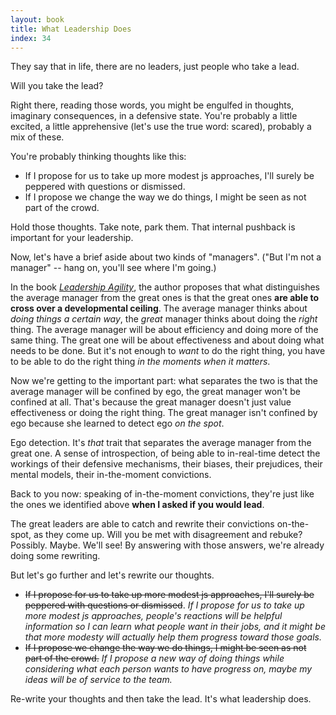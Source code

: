 ```yaml
---
layout: book
title: What Leadership Does
index: 34
---
```


They say that in life, there are no leaders, just people who take a lead.

Will you take the lead?

Right there, reading those words, you might be engulfed in thoughts, imaginary consequences, in a defensive state. You're probably a little excited, a little apprehensive (let's use the true word: scared), probably a mix of these.

You're probably thinking thoughts like this:

* If I propose for us to take up more modest js approaches, I'll surely be peppered with questions or dismissed.
* If I propose we change the way we do things, I might be seen as not part of the crowd.

Hold those thoughts. Take note, park them. That internal pushback is important for your leadership.

Now, let's have a brief aside about two kinds of "managers". ("But I'm not a manager" -- hang on, you'll see where I'm going.)

In the book _[Leadership Agility][agility]_, the author proposes that what distinguishes the average manager from the great ones is that the great ones **are able to cross over a developmental ceiling**. The average manager thinks about _doing things a certain way_, the _great_ manager thinks about doing the _right_ thing. The average manager will be about efficiency and doing more of the same thing. The great one will be about effectiveness and about doing what needs to be done. But it's not enough to _want_ to do the right thing, you have to be able to do the right thing _in the moments when it matters_.

[agility]: https://www.goodreads.com/book/show/1323422.Leadership_Agility

Now we're getting to the important part: what separates the two is that the average manager will be confined by ego, the great manager won't be confined at all. That's because the great manager doesn't just value effectiveness or doing the right thing. The great manager isn't confined by ego because she learned to detect ego _on the spot_.

Ego detection. It's _that_ trait that separates the average manager from the great one. A sense of introspection, of being able to in-real-time detect the workings of their defensive mechanisms, their biases, their prejudices, their mental models, their in-the-moment convictions.

Back to you now: speaking of in-the-moment convictions, they're just like the ones we identified above **when I asked if you would lead**.

The great leaders are able to catch and rewrite their convictions on-the-spot, as they come up. Will you be met with disagreement and rebuke? Possibly. Maybe. We'll see! By answering with those answers, we're already doing some rewriting.

But let's go further and let's rewrite our thoughts.

* ~~If I propose for us to take up more modest js approaches, I'll surely be peppered with questions or dismissed~~. _If I propose for us to take up more modest js approaches, people's reactions will be helpful information so I can learn what people want in their jobs, and it might be that more modesty will actually help them progress toward those goals._
* ~~If I propose we change the way we do things, I might be seen as not part of the crowd.~~ _If I propose a new way of doing things while considering what each person wants to have progress on, maybe my ideas will be of service to the team._

Re-write your thoughts and then take the lead. It's what leadership does.
